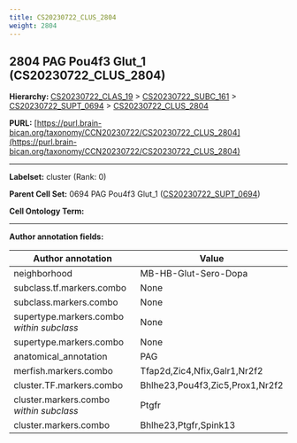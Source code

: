 ```yaml
---
title: CS20230722_CLUS_2804
weight: 2804
---
```

## 2804 PAG Pou4f3 Glut_1 (CS20230722_CLUS_2804)
<b>Hierarchy: </b>
[CS20230722_CLAS_19](../CS20230722_CLAS_19) >
[CS20230722_SUBC_161](../CS20230722_SUBC_161) >
[CS20230722_SUPT_0694](../CS20230722_SUPT_0694) >
[CS20230722_CLUS_2804](../CS20230722_CLUS_2804)

**PURL:** [https://purl.brain-bican.org/taxonomy/CCN20230722/CS20230722_CLUS_2804](https://purl.brain-bican.org/taxonomy/CCN20230722/CS20230722_CLUS_2804)

---


**Labelset:** cluster (Rank: 0)

**Parent Cell Set:** 0694 PAG Pou4f3 Glut_1 ([CS20230722_SUPT_0694](../CS20230722_SUPT_0694))



**Cell Ontology Term:** 

[MARKER GENES.]: #


---

[TRANSFERRED ANNOTATIONS.]: #


[AUTHOR ANNOTATION FIELDS.]: #


**Author annotation fields:**

| Author annotation | Value |
|-------------------|-------|
|neighborhood|MB-HB-Glut-Sero-Dopa|
|subclass.tf.markers.combo|None|
|subclass.markers.combo|None|
|supertype.markers.combo _within subclass_|None|
|supertype.markers.combo|None|
|anatomical_annotation|PAG|
|merfish.markers.combo|Tfap2d,Zic4,Nfix,Galr1,Nr2f2|
|cluster.TF.markers.combo|Bhlhe23,Pou4f3,Zic5,Prox1,Nr2f2|
|cluster.markers.combo _within subclass_|Ptgfr|
|cluster.markers.combo|Bhlhe23,Ptgfr,Spink13|
